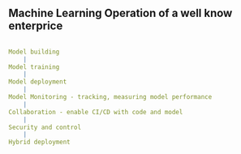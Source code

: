 

## Machine Learning Operation of a well know enterprice

```yaml

Model building 
    |
Model training
    |
Model deployment 
    |
Model Monitoring - tracking, measuring model performance
    |
Collaboration - enable CI/CD with code and model
    |
Security and control    
    |
Hybrid deployment

```












